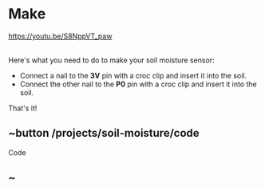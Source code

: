 # Make

https://youtu.be/S8NppVT_paw

<br/>
Here's what you need to do to make your soil moisture sensor:

* Connect a nail to the **3V** pin with a croc clip and insert it into the soil.
* Connect the other nail to the **P0** pin with a croc clip and insert it into the soil.

That's it!

## ~button /projects/soil-moisture/code

Code

## ~
